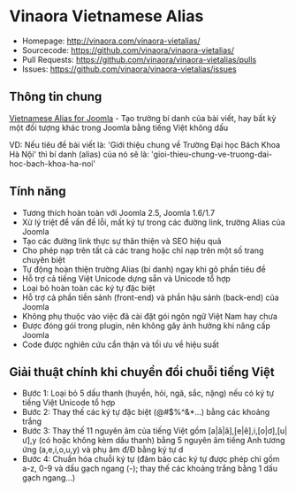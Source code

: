 Vinaora Vietnamese Alias
========================

* Homepage: http://vinaora.com/vinaora-vietalias/
* Sourcecode: https://github.com/vinaora/vinaora-vietalias/
* Pull Requests: https://github.com/vinaora/vinaora-vietalias/pulls
* Issues: https://github.com/vinaora/vinaora-vietalias/issues

Thông tin chung
---------------
[Vietnamese Alias for Joomla](http://vinaora.com/vinaora-vietalias/) - Tạo trường bí danh của bài viết, hay bất kỳ một đối tượng khác trong Joomla bằng tiếng Việt không dấu

VD: Nếu tiêu đề bài viết là: 'Giới thiệu chung về Trường Đại học Bách Khoa Hà Nội' thì bí danh (alias) của nó sẽ là: 'gioi-thieu-chung-ve-truong-dai-hoc-bach-khoa-ha-noi'

Tính năng
---------
* Tương thích hoàn toàn với Joomla 2.5, Joomla 1.6/1.7
* Xử lý triệt để vấn đề lỗi, mất ký tự trong các đường link, trường Alias của Joomla
* Tạo các đường link thực sự thân thiện và SEO hiệu quả
* Cho phép nạp trên tất cả các trang hoặc chỉ nạp trên một số trang chuyên biệt
* Tự động hoàn thiện trường Alias (bí danh) ngay khi gõ phần tiêu đề
* Hỗ trợ cả tiếng Việt Unicode dựng sẵn và Unicode tổ hợp
* Loại bỏ hoàn toàn các ký tự đặc biệt
* Hỗ trợ cả phần tiền sảnh (front-end) và phần hậu sảnh (back-end) của Joomla
* Không phụ thuộc vào việc đã cài đặt gói ngôn ngữ Việt Nam hay chưa
* Được đóng gói trong plugin, nên không gây ảnh hưởng khi nâng cấp Joomla
* Code được nghiên cứu cẩn thận và tối ưu về hiệu suất

Giải thuật chính khi chuyển đổi chuỗi tiếng Việt
------------------------------------------------
* Bước 1: Loại bỏ 5 dấu thanh (huyền, hỏi, ngã, sắc, nặng) nếu có ký tự tiếng Việt Unicode tổ hợp
* Bước 2: Thay thế các ký tự đặc biệt (@#$%^&*...) bằng các khoảng trắng
* Bước 3: Thay thế 11 nguyên âm của tiếng Việt gồm [a|ă|â],[e|ê],i,[o|ơ],[u|ư],y (có hoặc không kèm dấu thanh) bằng 5 nguyên âm tiếng Anh tương ứng (a,e,i,o,u,y) và phụ âm đ/Đ bằng ký tự d
* Bước 4: Chuẩn hóa chuỗi ký tự (đảm bảo các ký tự được phép chỉ gồm a-z, 0-9 và dấu gạch ngang (-); thay thế các khoảng trắng bằng 1 dấu gạch ngang...)
